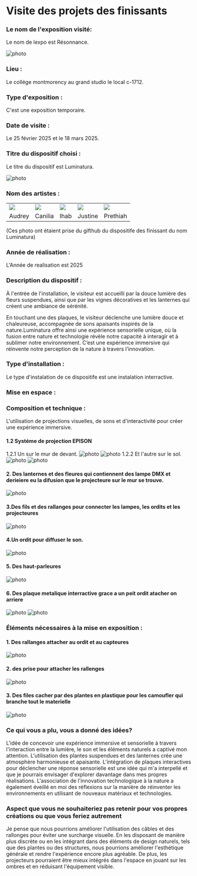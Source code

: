 # Visite des projets des finissants

### Le nom de l'exposition visité:
Le nom de lexpo est Résonnance.

![photo](media/carte.jpg)

### Lieu : 
Le collége montmorency au grand studio le local c-1712.
 
### Type d'exposition :
C'est une exposition temporaire.

### Date de visite :
Le 25 février 2025 et le 18 mars 2025.
 
### Titre du dispositif choisi : 
Le titre du dispositif est Luminatura.

![photo](media/Luminatura.jpg)

### Nom des artistes : 
<table align="center">
<tr>
<td><img src="https://github.com/Yasser-ElF/H25_V11_inspirations_El_Fantroussi/blob/main/projet_finissant/media/artiste_Audrey.jpg"></td>
<td><img src="https://github.com/Yasser-ElF/H25_V11_inspirations_El_Fantroussi/blob/main/projet_finissant/media/artiste_Camilia.jpg"></td>
<td><img src="https://github.com/Yasser-ElF/H25_V11_inspirations_El_Fantroussi/blob/main/projet_finissant/media/artiste_Ihab.jpg"></td>
<td><img src="https://github.com/Yasser-ElF/H25_V11_inspirations_El_Fantroussi/blob/main/projet_finissant/media/artiste_Justine.jpg"></td>
<td><img src="https://github.com/Yasser-ElF/H25_V11_inspirations_El_Fantroussi/blob/main/projet_finissant/media/artiste_Prethiah.jpg"></td>
</tr>
<tr>
<td>Audrey</td>
<td>Canilia</td>
<td>Ihab</td>
<td>Justine</td>
<td>Prethiah</td>
</tr>
</table> 

   (Ces photo ont étaient prise du gifthub du dispositife des finissant du nom Luminatura)

### Année de réalisation : 
L'Année de realisation est 2025
 
### Description du dispositif : 
À l'entrée de l'installation, le visiteur est accueilli par la douce lumière des fleurs suspendues, ainsi que par les vignes décoratives et les lanternes qui créent une ambiance de sérénité.

En touchant une des plaques, le visiteur déclenche une lumière douce et chaleureuse, accompagnée de sons apaisants inspirés de la nature.Luminatura offre ainsi une expérience sensorielle unique, où la fusion entre nature et technologie révèle notre capacité à interagir et à sublimer notre environnement. C’est une expérience immersive qui réinvente notre perception de la nature à travers l’innovation.

### Type d'installation : 
Le type d'instalation de ce dispositife est une instalation interractive.
 
### Mise en espace : 

 
### Composition et technique :
L'utilisation de projections visuelles, de sons et d'interactivité pour créer une expérience immersive.
#### 1.2 Systéme de projection EPISON
1.2.1 Un sur le mur de devant.
![photo](media/projecteure.jpg)
![photo](media/mur_devant.jpg)
1.2.2 Et l'autre sur le sol.
![photo](media/projecteure_sur_le_sol.jpg)
![photo](media/sol.jpg)
#### 2. Des lanternes et des fleures qui contiennent des lampe DMX et derieiere eu la difusion que le projecteure sur le mur se trouve.
![photo](media/decoration_luminuse.jpg)

#### 3.Des fils et des rallanges pour connecter les lampes, les ordits et les projecteures
![photo](media/rallange.jpg)

#### 4.Un ordit pour diffuser le son.
![photo](media/ordi_son.jpg)

#### 5. Des haut-parleures
![photo](media/haut_parleur.jpg)

#### 6. Des plaque metalique interractive grace a un peit ordit atacher on arriere
![photo](media/plaque_capteure.jpg)
![photo](media/petit_ordi.jpg)

### Éléments nécessaires à la mise en exposition : 

#### 1. Des rallanges attacher au ordit et au capteures
![photo](media/rallange.jpg)

#### 2. des prise pour attacher les rallenges
![photo](media/prise.jpg)

#### 3. Des files  cacher par des plantes en plastique pour les camoufler qui branche tout le materielle
![photo](media/file.jpg)

### Ce qui vous a plu, vous a donné des idées?
L'idée de concevoir une expérience immersive et sensorielle à travers l'interaction entre la lumière, le son et les éléments naturels a captivé mon attention. L'utilisation des plantes suspendues et des lanternes crée une atmosphère harmonieuse et apaisante. L'intégration de plaques interactives pour déclencher une réponse sensorielle est une idée qui m'a interpellé et que je pourrais envisager d'explorer davantage dans mes propres réalisations. L'association de l'innovation technologique à la nature a également éveillé en moi des réflexions sur la manière de réinventer les environnements en utilisant de nouveaux matériaux et technologies.

### Aspect que vous ne souhaiteriez pas retenir pour vos propres créations ou que vous feriez autrement	
Je pense que nous pourrions améliorer l'utilisation des câbles et des rallonges pour éviter une surcharge visuelle. En les disposant de manière plus discrète ou en les intégrant dans des éléments de design naturels, tels que des plantes ou des structures, nous pourrions améliorer l'esthétique générale et rendre l'expérience encore plus agréable. De plus, les projecteurs pourraient être mieux intégrés dans l'espace en jouant sur les ombres et en réduisant l'équipement visible.
